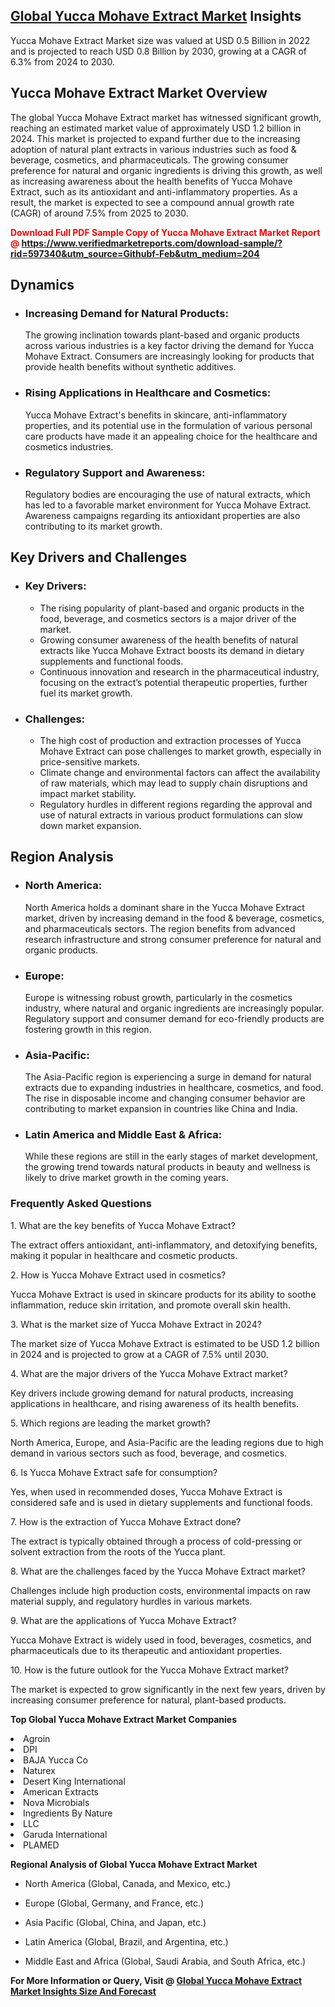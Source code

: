 <h2><a href="https://www.verifiedmarketreports.com/download-sample/?rid=597340&amp;utm_source=Githubf&amp;utm_medium=204" target="_blank">Global Yucca Mohave Extract Market</a> Insights</h2><p>Yucca Mohave Extract Market size was valued at USD 0.5 Billion in 2022 and is projected to reach USD 0.8 Billion by 2030, growing at a CAGR of 6.3% from 2024 to 2030.</p><p> <h2>Yucca Mohave Extract Market Overview</h2> <p>The global Yucca Mohave Extract market has witnessed significant growth, reaching an estimated market value of approximately USD 1.2 billion in 2024. This market is projected to expand further due to the increasing adoption of natural plant extracts in various industries such as food & beverage, cosmetics, and pharmaceuticals. The growing consumer preference for natural and organic ingredients is driving this growth, as well as increasing awareness about the health benefits of Yucca Mohave Extract, such as its antioxidant and anti-inflammatory properties. As a result, the market is expected to see a compound annual growth rate (CAGR) of around 7.5% from 2025 to 2030.</p> <p><strong><p><span class=""><span style="color: #ff0000;"><strong>Download Full PDF Sample Copy of Yucca Mohave Extract Market Report</strong> @ </span><a href="https://www.verifiedmarketreports.com/download-sample/?rid=597340&amp;utm_source=Githubf-Feb&amp;utm_medium=204" target="_blank">https://www.verifiedmarketreports.com/download-sample/?rid=597340&amp;utm_source=Githubf-Feb&amp;utm_medium=204</a></span></p></strong></p> <h2>Dynamics</h2> <ul> <li><h3>Increasing Demand for Natural Products:</h3> The growing inclination towards plant-based and organic products across various industries is a key factor driving the demand for Yucca Mohave Extract. Consumers are increasingly looking for products that provide health benefits without synthetic additives.</li> <li><h3>Rising Applications in Healthcare and Cosmetics:</h3> Yucca Mohave Extract's benefits in skincare, anti-inflammatory properties, and its potential use in the formulation of various personal care products have made it an appealing choice for the healthcare and cosmetics industries.</li> <li><h3>Regulatory Support and Awareness:</h3> Regulatory bodies are encouraging the use of natural extracts, which has led to a favorable market environment for Yucca Mohave Extract. Awareness campaigns regarding its antioxidant properties are also contributing to its market growth.</li> </ul> <h2>Key Drivers and Challenges</h2> <ul> <li><h3>Key Drivers:</h3> <ul> <li>The rising popularity of plant-based and organic products in the food, beverage, and cosmetics sectors is a major driver of the market.</li> <li>Growing consumer awareness of the health benefits of natural extracts like Yucca Mohave Extract boosts its demand in dietary supplements and functional foods.</li> <li>Continuous innovation and research in the pharmaceutical industry, focusing on the extract’s potential therapeutic properties, further fuel its market growth.</li> </ul> </li> <li><h3>Challenges:</h3> <ul> <li>The high cost of production and extraction processes of Yucca Mohave Extract can pose challenges to market growth, especially in price-sensitive markets.</li> <li>Climate change and environmental factors can affect the availability of raw materials, which may lead to supply chain disruptions and impact market stability.</li> <li>Regulatory hurdles in different regions regarding the approval and use of natural extracts in various product formulations can slow down market expansion.</li> </ul> </li> </ul> <h2>Region Analysis</h2> <ul> <li><h3>North America:</h3> North America holds a dominant share in the Yucca Mohave Extract market, driven by increasing demand in the food & beverage, cosmetics, and pharmaceuticals sectors. The region benefits from advanced research infrastructure and strong consumer preference for natural and organic products.</li> <li><h3>Europe:</h3> Europe is witnessing robust growth, particularly in the cosmetics industry, where natural and organic ingredients are increasingly popular. Regulatory support and consumer demand for eco-friendly products are fostering growth in this region.</li> <li><h3>Asia-Pacific:</h3> The Asia-Pacific region is experiencing a surge in demand for natural extracts due to expanding industries in healthcare, cosmetics, and food. The rise in disposable income and changing consumer behavior are contributing to market expansion in countries like China and India.</li> <li><h3>Latin America and Middle East & Africa:</h3> While these regions are still in the early stages of market development, the growing trend towards natural products in beauty and wellness is likely to drive market growth in the coming years.</li> </ul> <h3>Frequently Asked Questions</h3> <p>1. What are the key benefits of Yucca Mohave Extract?</p> <p>The extract offers antioxidant, anti-inflammatory, and detoxifying benefits, making it popular in healthcare and cosmetic products.</p> <p>2. How is Yucca Mohave Extract used in cosmetics?</p> <p>Yucca Mohave Extract is used in skincare products for its ability to soothe inflammation, reduce skin irritation, and promote overall skin health.</p> <p>3. What is the market size of Yucca Mohave Extract in 2024?</p> <p>The market size of Yucca Mohave Extract is estimated to be USD 1.2 billion in 2024 and is projected to grow at a CAGR of 7.5% until 2030.</p> <p>4. What are the major drivers of the Yucca Mohave Extract market?</p> <p>Key drivers include growing demand for natural products, increasing applications in healthcare, and rising awareness of its health benefits.</p> <p>5. Which regions are leading the market growth?</p> <p>North America, Europe, and Asia-Pacific are the leading regions due to high demand in various sectors such as food, beverage, and cosmetics.</p> <p>6. Is Yucca Mohave Extract safe for consumption?</p> <p>Yes, when used in recommended doses, Yucca Mohave Extract is considered safe and is used in dietary supplements and functional foods.</p> <p>7. How is the extraction of Yucca Mohave Extract done?</p> <p>The extract is typically obtained through a process of cold-pressing or solvent extraction from the roots of the Yucca plant.</p> <p>8. What are the challenges faced by the Yucca Mohave Extract market?</p> <p>Challenges include high production costs, environmental impacts on raw material supply, and regulatory hurdles in various markets.</p> <p>9. What are the applications of Yucca Mohave Extract?</p> <p>Yucca Mohave Extract is widely used in food, beverages, cosmetics, and pharmaceuticals due to its therapeutic and antioxidant properties.</p> <p>10. How is the future outlook for the Yucca Mohave Extract market?</p> <p>The market is expected to grow significantly in the next few years, driven by increasing consumer preference for natural, plant-based products.</p> </p><p><strong>Top Global Yucca Mohave Extract Market Companies</strong></p><div data-test-id=""><p><li> Agroin</li><li> DPI</li><li> BAJA Yucca Co</li><li> Naturex</li><li> Desert King International</li><li> American Extracts</li><li> Nova Microbials</li><li> Ingredients By Nature</li><li> LLC</li><li> Garuda International</li><li> PLAMED</li></p><div><strong>Regional Analysis of&nbsp;Global Yucca Mohave Extract Market</strong></div><ul><li dir="ltr"><p dir="ltr">North America&nbsp;(Global, Canada, and Mexico, etc.)</p></li><li dir="ltr"><p dir="ltr">Europe (Global, Germany, and France, etc.)</p></li><li dir="ltr"><p dir="ltr">Asia Pacific&nbsp;(Global, China, and Japan, etc.)</p></li><li dir="ltr"><p dir="ltr">Latin America&nbsp;(Global, Brazil, and Argentina, etc.)</p></li><li dir="ltr">Middle East and Africa&nbsp;(Global, Saudi Arabia, and South Africa, etc.)</li></ul><p><strong>For More Information or Query, Visit @&nbsp;</strong><strong><a href="https://www.verifiedmarketreports.com/product/yucca-mohave-extract-market/?utm_source=Githubf&amp;utm_medium=204" target="_blank">Global Yucca Mohave Extract Market Insights Size And Forecast</a></strong></p></div>
